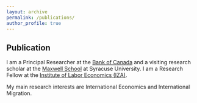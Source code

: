 ```yaml
---
layout: archive
permalink: /publications/
author_profile: true
---
```


## Publication

I am a Principal Researcher at the <a href="https://www.bankofcanada.ca/">Bank of Canada</a>
and a visiting research scholar at the <a href="https://www.maxwell.syr.edu/">Maxwell School</a> at Syracuse University. I am a Research Fellow at the <a href="https://www.iza.org/"> Institute of Labor Economics (IZA)</a>.

My main research interests are International Economics and International Migration.
